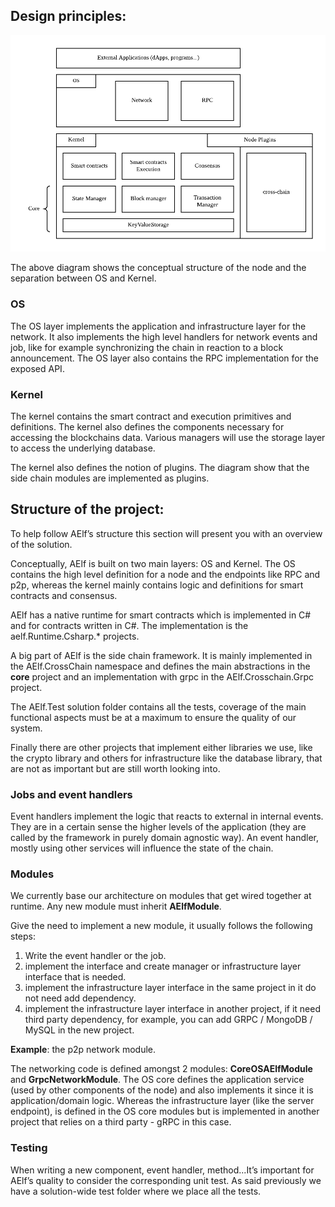 ## Design principles:

![](node-archi.png)

The above diagram shows the conceptual structure of the node and the separation between OS and Kernel.

### OS

The OS layer implements the application and infrastructure layer for the network. It also implements the high level handlers for network events and job, like for example synchronizing the chain in reaction to a block announcement. The OS layer also contains the RPC implementation for the exposed API.

### Kernel

The kernel contains the smart contract and execution primitives and definitions. The kernel also defines the components necessary for accessing the blockchains data. Various managers will use the storage layer to access the underlying database.

The kernel also defines the notion of plugins. The diagram show that the side chain modules are implemented as plugins.

## Structure of the project:

To help follow AElf’s structure this section will present you with an overview of the solution.

Conceptually, AElf is built on two main layers: OS and Kernel. The OS contains the high level definition for a node and the endpoints like RPC and p2p, whereas the kernel mainly contains logic and definitions for smart contracts and consensus. 

AElf has a native runtime for smart contracts which is implemented in C# and for contracts written in C#. The implementation is the aelf.Runtime.Csharp.* projects.

A big part of AElf is the side chain framework. It is mainly implemented in the AElf.CrossChain namespace and defines the main abstractions in the **core** project and an implementation with grpc in the AElf.Crosschain.Grpc project.

The AElf.Test solution folder contains all the tests, coverage of the main functional aspects must be at a maximum to ensure the quality of our system.

Finally there are other projects that implement either libraries we use, like the crypto library and others for infrastructure like the database library, that are not as important but are still worth looking into. 

### Jobs and event handlers

Event handlers implement the logic that reacts to external in internal events. They are in a certain sense the higher levels of the application (they are called by the framework in purely domain agnostic way). An event handler, mostly using other services will influence the state of the chain.

### Modules

We currently base our architecture on modules that get wired together at runtime. Any new module must inherit **AElfModule**. 

Give the need to implement a new module, it usually follows the following steps:
1. Write the event handler or the job.
2. implement the interface and create manager or infrastructure layer interface that is needed.
3. implement the infrastructure layer interface in the same project in it do not need add dependency.
4. implement the infrastructure layer interface in another project, if it need third party dependency, for example, you can add GRPC / MongoDB / MySQL in the new project.

**Example**: the p2p network module.

The networking code is defined amongst 2 modules: **CoreOSAElfModule** and **GrpcNetworkModule**. The OS core defines the application service (used by other components of the node) and also implements it since it is application/domain logic. Whereas the infrastructure layer (like the server endpoint), is defined in the OS core modules but is implemented in another project that relies on a third party - gRPC in this case.

### Testing

When writing a new component, event handler, method...It’s important for AElf’s quality to consider the corresponding unit test. As said previously we have a solution-wide test folder where we place all the tests.